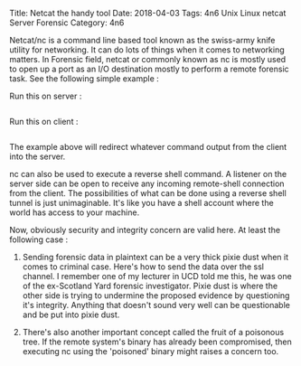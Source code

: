 Title: Netcat the handy tool
Date: 2018-04-03
Tags: 4n6 Unix Linux netcat Server Forensic
Category: 4n6

Netcat/nc is a command line based tool known as the swiss-army knife utility for networking. It can do lots of things when it comes to networking matters. In Forensic field, netcat or commonly known as nc is mostly used to open up a port as an I/O destination mostly to perform a remote forensic task. See the following simple example :

Run this on server :
```

```

Run this on client :
```

```

The example above will redirect whatever command output from the client into the server.

nc can also be used to execute a reverse shell command. A listener on the server side can be open to receive any incoming remote-shell connection from the client. The possibilities of what can be done using a reverse shell tunnel is just unimaginable. It's like you have a shell account where the world has access to your machine.

Now, obviously security and integrity concern are valid here. At least the following case :

1. Sending forensic data in plaintext can be a very thick pixie dust when it comes to criminal case. Here's how to send the data over the ssl channel. I remember one of my lecturer in UCD told me this, he was one of the ex-Scotland Yard forensic investigator. Pixie dust is where the other side is trying to undermine the proposed evidence by questioning it's integrity. Anything that doesn't sound very well can be questionable and be put into pixie dust.

2. There's also another important concept called the fruit of a poisonous tree. If the remote system's binary has already been compromised, then executing nc using the 'poisoned' binary might raises a concern too.
